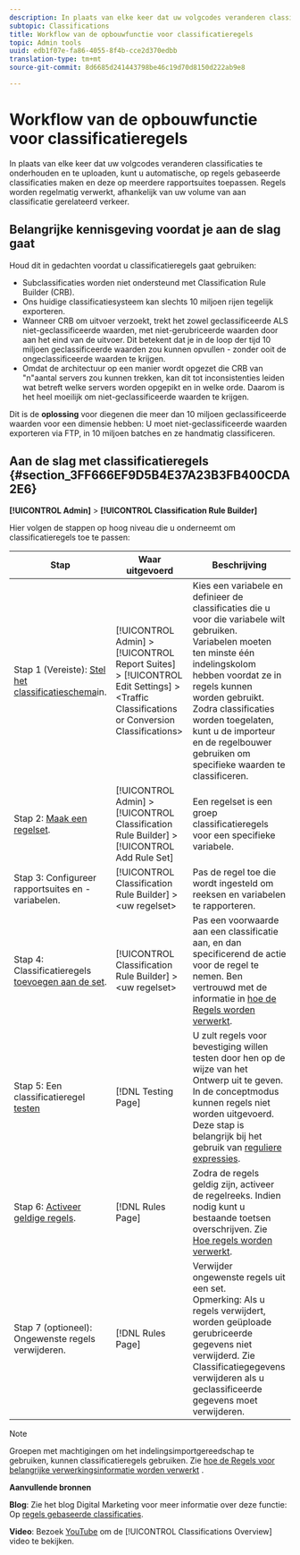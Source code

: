 ```yaml
---
description: In plaats van elke keer dat uw volgcodes veranderen classificaties te onderhouden en te uploaden, kunt u automatische, op regels gebaseerde classificaties maken en deze op meerdere rapportsuites toepassen. Regels worden regelmatig verwerkt, afhankelijk van uw volume van aan classificatie gerelateerd verkeer.
subtopic: Classifications
title: Workflow van de opbouwfunctie voor classificatieregels
topic: Admin tools
uuid: edb1f07e-fa86-4055-8f4b-cce2d370edbb
translation-type: tm+mt
source-git-commit: 8d6685d241443798be46c19d70d8150d222ab9e8

---
```



# Workflow van de opbouwfunctie voor classificatieregels

In plaats van elke keer dat uw volgcodes veranderen classificaties te onderhouden en te uploaden, kunt u automatische, op regels gebaseerde classificaties maken en deze op meerdere rapportsuites toepassen. Regels worden regelmatig verwerkt, afhankelijk van uw volume van aan classificatie gerelateerd verkeer.

## Belangrijke kennisgeving voordat je aan de slag gaat

Houd dit in gedachten voordat u classificatieregels gaat gebruiken:

* Subclassificaties worden niet ondersteund met Classification Rule Builder (CRB).
* Ons huidige classificatiesysteem kan slechts 10 miljoen rijen tegelijk exporteren.
* Wanneer CRB om uitvoer verzoekt, trekt het zowel geclassificeerde ALS niet-geclassificeerde waarden, met niet-gerubriceerde waarden door aan het eind van de uitvoer. Dit betekent dat je in de loop der tijd 10 miljoen geclassificeerde waarden zou kunnen opvullen - zonder ooit de ongeclassificeerde waarden te krijgen.
* Omdat de architectuur op een manier wordt opgezet die CRB van &quot;n&quot;aantal servers zou kunnen trekken, kan dit tot inconsistenties leiden wat betreft welke servers worden opgepikt en in welke orde. Daarom is het heel moeilijk om niet-geclassificeerde waarden te krijgen.

Dit is de **oplossing** voor diegenen die meer dan 10 miljoen geclassificeerde waarden voor een dimensie hebben: U moet niet-geclassificeerde waarden exporteren via FTP, in 10 miljoen batches en ze handmatig classificeren.

## Aan de slag met classificatieregels {#section_3FF666EF9D5B4E37A23B3FB400CDA2E6}

**[!UICONTROL Admin]** > **[!UICONTROL Classification Rule Builder]**

Hier volgen de stappen op hoog niveau die u onderneemt om classificatieregels toe te passen:

| Stap | Waar uitgevoerd | Beschrijving |
|--- |--- |--- |
| Stap 1 (Vereiste): [Stel het classificatieschema](https://docs.adobe.com/content/help/en/analytics/components/classifications/c-classifications.html)in. | [!UICONTROL Admin] > [!UICONTROL Report Suites] > [!UICONTROL Edit Settings] > &lt;Traffic Classifications or Conversion Classifications> | Kies een variabele en definieer de classificaties die u voor die variabele wilt gebruiken. <br>Variabelen moeten ten minste één indelingskolom hebben voordat ze in regels kunnen worden gebruikt.<br>Zodra classificaties worden toegelaten, kunt u de importeur en de regelbouwer gebruiken om specifieke waarden te classificeren. |
| Stap 2: [Maak een regelset](/help/components/c-classifications2/crb/classification-rule-set.md). | [!UICONTROL Admin] >  [!UICONTROL Classification Rule Builder] > [!UICONTROL Add Rule Set] | Een regelset is een groep classificatieregels voor een specifieke variabele. |
| Stap 3: Configureer rapportsuites en -variabelen. | [!UICONTROL Classification Rule Builder] > &lt;uw regelset> | Pas de regel toe die wordt ingesteld om reeksen en variabelen te rapporteren. |
| Stap 4: Classificatieregels [toevoegen aan de set](/help/components/c-classifications2/crb/classification-quickstart-rules.md). | [!UICONTROL Classification Rule Builder] > &lt;uw regelset> | Pas een voorwaarde aan een classificatie aan, en dan specificerend de actie voor de regel te nemen.  Ben vertrouwd met de informatie in [hoe de Regels worden verwerkt](/help/components/c-classifications2/crb/classification-quickstart-rules.md). |
| Stap 5: Een classificatieregel [testen](/help/components/c-classifications2/crb/classification-quickstart-rules.md) | [!DNL Testing Page] | U zult regels voor bevestiging willen testen door hen op de wijze van het Ontwerp uit te geven. In de conceptmodus kunnen regels niet worden uitgevoerd.<br>Deze stap is belangrijk bij het gebruik van [reguliere expressies](/help/components/c-classifications2/crb/classification-quickstart-rules.md). |
| Stap 6: [Activeer geldige regels](/help/components/c-classifications2/crb/classification-rule-definitions.md). | [!DNL Rules Page] | Zodra de regels geldig zijn, activeer de regelreeks.  Indien nodig kunt u bestaande toetsen overschrijven. Zie [Hoe regels worden verwerkt](/help/components/c-classifications2/crb/classification-quickstart-rules.md). |
| Stap 7 (optioneel): Ongewenste regels [](/help/components/c-classifications2/crb/classification-rule-definitions.md)verwijderen. | [!DNL Rules Page] | Verwijder ongewenste regels uit een set.<br>Opmerking:  Als u regels verwijdert, worden geüploade gerubriceerde gegevens niet verwijderd.  Zie Classificatiegegevens [](/help/components/c-classifications2/c-classifications-importer/t-delete-classification-data.md) verwijderen als u geclassificeerde gegevens moet verwijderen. |

>[!NOTE]
>
>Groepen met machtigingen om het indelingsimportgereedschap te gebruiken, kunnen classificatieregels gebruiken. Zie [hoe de Regels voor belangrijke verwerkingsinformatie worden verwerkt](/help/components/c-classifications2/crb/classification-quickstart-rules.md) .

**Aanvullende bronnen**

**Blog**: Zie het blog Digital Marketing voor meer informatie over deze functie: Op [regels gebaseerde classificaties](https://blogs.adobe.com/digitalmarketing/analytics/rule-based-classifications-part-1-making-classifications-easier/?utm_source=feedburner&amp;utm_medium=feed&amp;utm_campaign=Feed%3A+AdobeDigitalMarketing+%28Adobe+Digital+Marketing+Blog%29).

**Video**: Bezoek [YouTube](https://www.youtube.com/watch?v=6laI5SBXY-I) om de [!UICONTROL Classifications Overview] video te bekijken.

